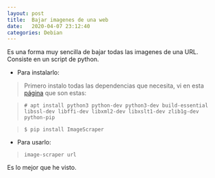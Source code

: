 ```yaml
---
layout: post
title:  Bajar imagenes de una web
date:   2020-04-07 23:12:40
categories: Debian
---
```

Es una forma muy sencilla de bajar todas las imagenes de una URL. Consiste en un script de python.

- Para instalarlo:
> Primero instalo todas las dependencias que necesita, vi en esta [página](https://gist.github.com/SRJ9/5cd7c52da9fffebfccfa7efd0d34fcef) que son estas:

> `# apt install python3 python-dev python3-dev build-essential libssl-dev libffi-dev libxml2-dev libxslt1-dev zlib1g-dev python-pip`

> `$ pip install ImageScraper`
- Para usarlo:
> `image-scraper url`

Es lo mejor que he visto.